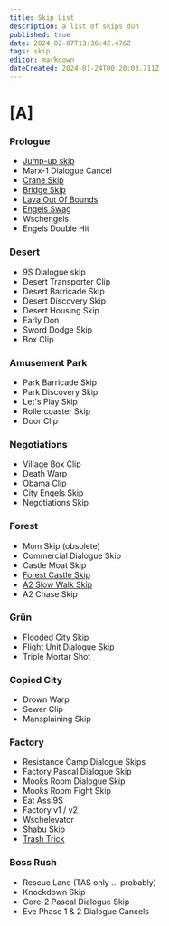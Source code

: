 ```yaml
---
title: Skip List
description: a list of skips duh
published: true
date: 2024-02-07T13:36:42.476Z
tags: skip
editor: markdown
dateCreated: 2024-01-24T00:20:03.711Z
---
```


# [A]
### Prologue
- [Jump-up skip](/skips/jump-skip)
- Marx-1 Dialogue Cancel
- [Crane Skip](/skips/crane-skip)
- [Bridge Skip](/skips/bridge-skip)
- [Lava Out Of Bounds](/skips/LavaOOB)
- [Engels Swag](/skips/engels-swag)
- Wschengels
- Engels Double Hit
### Desert
- 9S Dialogue skip
- Desert Transporter Clip
- Desert Barricade Skip
- Desert Discovery Skip
- Desert Housing Skip
- Early Don
- Sword Dodge Skip
- Box Clip
### Amusement Park
- Park Barricade Skip
- Park Discovery Skip
- Let's Play Skip
- Rollercoaster Skip
- Door Clip
### Negotiations
- Village Box Clip
- Death Warp
- Obama Clip
- City Engels Skip
- Negotiations Skip
### Forest
- Mom Skip (obsolete)
- Commercial Dialogue Skip
- Castle Moat Skip
- [Forest Castle Skip](/skips/forest-castle-skip)
- [A2 Slow Walk Skip](/skips/A2-Slow-Walk-Skip)
- A2 Chase Skip
### Grün
- Flooded City Skip
- Flight Unit Dialogue Skip
- Triple Mortar Shot
### Copied City
- Drown Warp
- Sewer Clip
- Mansplaining Skip
### Factory
- Resistance Camp Dialogue Skips
- Factory Pascal Dialogue Skip
- Mooks Room Dialogue Skip
- Mooks Room Fight Skip
- Eat Ass 9S
- Factory v1 / v2
- Wschelevator
- Shabu Skip
- [Trash Trick](/skips/trash_trick)
### Boss Rush
- Rescue Lane (TAS only ... probably)
- Knockdown Skip
- Core-2 Pascal Dialogue Skip
- Eve Phase 1 & 2 Dialogue Cancels
